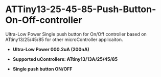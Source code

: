 # ATTiny13-25-45-85-Push-Button-On-Off-controller
Ultra-Low Power Single push button for On/Off controller based on ATtiny13/25/45/85 for other microController applicaiton.

- **Ultra-Low Power 000.2uA (200nA)**

- **Supported uControllers: ATtiny13/13A/25/45/85**

- **Single push button ON/OFF**
